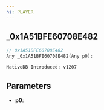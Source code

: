 ```yaml
---
ns: PLAYER
---
```

## _0x1A51BFE60708E482

```c
// 0x1A51BFE60708E482
Any _0x1A51BFE60708E482(Any p0);
```

```
NativeDB Introduced: v1207
```

## Parameters
* **p0**:

